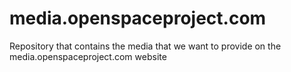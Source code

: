 # media.openspaceproject.com
Repository that contains the media that we want to provide on the media.openspaceproject.com website
